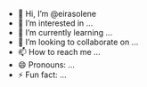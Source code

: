- 👋 Hi, I’m @eirasolene
- 👀 I’m interested in ...
- 🌱 I’m currently learning ...
- 💞️ I’m looking to collaborate on ...
- 📫 How to reach me ...
- 😄 Pronouns: ...
- ⚡ Fun fact: ...

<!---
eirasolene/eirasolene is a ✨ special ✨ repository because its `README.md` (this file) appears on your GitHub profile.
You can click the Preview link to take a look at your changes.
--->

